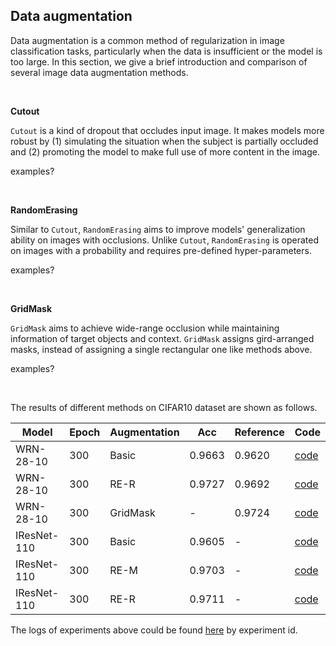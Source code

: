 ## Data augmentation

Data augmentation is a common method of regularization in image classification tasks, particularly when the data is insufficient or the model is too large. In this section, we give a brief introduction and comparison of several image data augmentation methods.

<br/>

**Cutout**

```Cutout``` is a kind of dropout that occludes input image. It makes models more robust by (1) simulating the situation when the subject is partially occluded and (2) promoting the model to make full use of more content in the image.

examples?

<br/>


**RandomErasing**

Similar to ```Cutout```, ```RandomErasing``` aims to improve models' generalization ability on images with occlusions. Unlike ```Cutout```, ```RandomErasing``` is operated on images with a probability and requires pre-defined hyper-parameters.

examples?

<br/>


**GridMask**

```GridMask``` aims to achieve wide-range occlusion while maintaining information of target objects and context. ```GridMask``` assigns gird-arranged masks, instead of assigning a single rectangular one like methods above.

examples?

<br/>


The results of different methods on CIFAR10 dataset are shown as follows.

| Model       | Epoch | Augmentation | Acc    | Reference | Code                                                         |
| ----------- | ----- | ------------ | ------ | --------- | ------------------------------------------------------------ |
| WRN-28-10   | 300   | Basic        | 0.9663 | 0.9620    | [code](https://github.com/gourmets/experiments/blob/main/CIFAR10-TensorFlow-Yang/code/25.py) |
| WRN-28-10   | 300   | RE-R         | 0.9727 | 0.9692    | [code](https://github.com/gourmets/experiments/blob/main/CIFAR10-TensorFlow-Yang/code/26.py) |
| WRN-28-10   | 300   | GridMask     | -      | 0.9724    | [code](https://github.com/gourmets/experiments/blob/main/CIFAR10-TensorFlow-Yang/code/26.py) |
| IResNet-110 | 300   | Basic        | 0.9605 | -         | [code](https://github.com/gourmets/experiments/blob/main/CIFAR10-TensorFlow-Yang/code/22.py) |
| IResNet-110 | 300   | RE-M         | 0.9703 | -         | [code](https://github.com/gourmets/experiments/blob/main/CIFAR10-TensorFlow-Yang/code/23.py) |
| IResNet-110 | 300   | RE-R         | 0.9711 | -         | [code](https://github.com/gourmets/experiments/blob/main/CIFAR10-TensorFlow-Yang/code/24.py) |

The logs of experiments above could be found [here](https://github.com/gourmets/experiments/tree/main/CIFAR10-TensorFlow-Yang/log) by experiment id.

